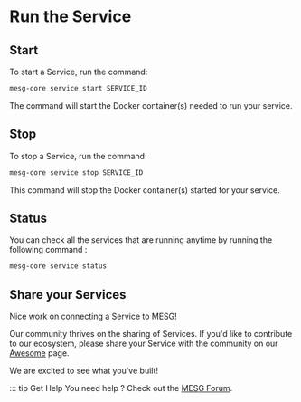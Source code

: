 # Run the Service

## Start

To start a Service, run the command:

```bash
mesg-core service start SERVICE_ID
```

The command will start the Docker container\(s\) needed to run your service.

## Stop

To stop a Service, run the command:

```bash
mesg-core service stop SERVICE_ID
```

This command will stop the Docker container\(s\) started for your service.

## Status

You can check all the services that are running anytime by running the following command :

```bash
mesg-core service status
```

## Share your Services

Nice work on connecting a Service to MESG!   
  
Our community thrives on the sharing of Services.  If you'd like to contribute to our ecosystem, please share your Service with the community on our [Awesome](https://github.com/mesg-foundation/awesome) page.   
  
We are excited to see what you've built!

::: tip Get Help
You need help ? Check out the <a href="https://forum.mesg.com" target="_blank">MESG Forum</a>.